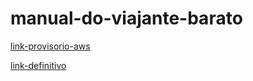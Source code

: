 # manual-do-viajante-barato

[link-provisorio-aws](https://master.d2tfpmv2x76s8i.amplifyapp.com/)

[link-definitivo](wwww.manualdoviajantebarato.com.br/)
